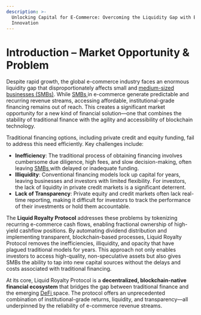 ```yaml
---
description: >-
  Unlocking Capital for E-Commerce: Overcoming the Liquidity Gap with Blockchain
  Innovation
---
```


# Introduction – Market Opportunity & Problem

Despite rapid growth, the global e-commerce industry faces an enormous liquidity gap that disproportionately affects small and [medium-sized businesses (SMBs)](<../README (2).md#medium-sized-businesses-smbs>). While [SMBs ](<../README (2).md#medium-sized-businesses-smbs>)in e-commerce generate predictable and recurring revenue streams, accessing affordable, institutional-grade financing remains out of reach. This creates a significant market opportunity for a new kind of financial solution—one that combines the stability of traditional finance with the agility and accessibility of blockchain technology.

Traditional financing options, including private credit and equity funding, fail to address this need efficiently. Key challenges include:

* **Inefficiency**: The traditional process of obtaining financing involves cumbersome due diligence, high fees, and slow decision-making, often leaving [SMBs ](<../README (2).md#medium-sized-businesses-smbs>)with delayed or inadequate funding.
* **Illiquidity**: Conventional financing models lock up capital for years, leaving businesses and investors with limited flexibility. For investors, the lack of liquidity in private credit markets is a significant deterrent.
* **Lack of Transparency**: Private equity and credit markets often lack real-time reporting, making it difficult for investors to track the performance of their investments or hold them accountable.

The **Liquid Royalty Protocol** addresses these problems by tokenizing recurring e-commerce cash flows, enabling fractional ownership of high-yield cashflow positions. By automating dividend distribution and implementing transparent, blockchain-based processes, Liquid Royalty Protocol removes the inefficiencies, illiquidity, and opacity that have plagued traditional models for years. This approach not only enables investors to access high-quality, non-speculative assets but also gives SMBs the ability to tap into new capital sources without the delays and costs associated with traditional financing.

At its core, Liquid Royalty Protocol is a **decentralized, blockchain-native financial ecosystem** that bridges the gap between traditional finance and the emerging [DeFi ](<../README (2).md#decentralized-finance-defi>)space. The protocol offers an unprecedented combination of institutional-grade returns, liquidity, and transparency—all underpinned by the reliability of e-commerce revenue streams.
